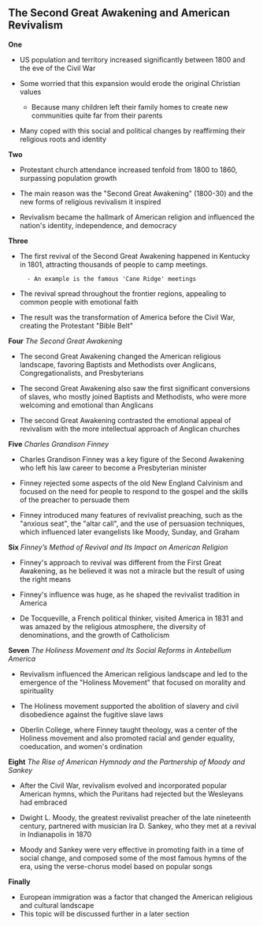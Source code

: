 ## The Second Great Awakening and American Revivalism

**One**

- US population and territory increased significantly between 1800 and the eve of the Civil War

- Some worried that this expansion would erode the original Christian values

  - Because many children left their family homes to create new communities quite far from their parents

- Many coped with this social and political changes by reaffirming their religious roots and identity

**Two**

- Protestant church attendance increased tenfold from 1800 to 1860, surpassing population growth

- The main reason was the "Second Great Awakening" (1800-30) and the new forms of religious revivalism it inspired

- Revivalism became the hallmark of American religion and influenced the nation's identity, independence, and democracy

**Three**

- The first revival of the Second Great Awakening happened in Kentucky in 1801, attracting thousands of people to camp meetings.

        - An example is the famous 'Cane Ridge' meetings

- The revival spread throughout the frontier regions, appealing to common people with emotional faith

- The result was the transformation of America before the Civil War, creating the Protestant "Bible Belt"

**Four** _The Second Great Awakening_

- The second Great Awakening changed the American religious landscape, favoring Baptists and Methodists over Anglicans, Congregationalists, and Presbyterians

- The second Great Awakening also saw the first significant conversions of slaves, who mostly joined Baptists and Methodists, who were more welcoming and emotional than Anglicans

- The second Great Awakening contrasted the emotional appeal of revivalism with the more intellectual approach of Anglican churches

**Five** _Charles Grandison Finney_

- Charles Grandison Finney was a key figure of the Second Awakening who left his law career to become a Presbyterian minister

- Finney rejected some aspects of the old New England Calvinism and focused on the need for people to respond to the gospel and the skills of the preacher to persuade them

- Finney introduced many features of revivalist preaching, such as the "anxious seat", the "altar call", and the use of persuasion techniques, which influenced later evangelists like Moody, Sunday, and Graham

**Six** _Finney’s Method of Revival and Its Impact on American Religion_

- Finney's approach to revival was different from the First Great Awakening, as he believed it was not a miracle but the result of using the right means

- Finney's influence was huge, as he shaped the revivalist tradition in America

- De Tocqueville, a French political thinker, visited America in 1831 and was amazed by the religious atmosphere, the diversity of denominations, and the growth of Catholicism

**Seven** _The Holiness Movement and Its Social Reforms in Antebellum America_

- Revivalism influenced the American religious landscape and led to the emergence of the "Holiness Movement" that focused on morality and spirituality

- The Holiness movement supported the abolition of slavery and civil disobedience against the fugitive slave laws

- Oberlin College, where Finney taught theology, was a center of the Holiness movement and also promoted racial and gender equality, coeducation, and women's ordination

**Eight** _The Rise of American Hymnody and the Partnership of Moody and Sankey_

- After the Civil War, revivalism evolved and incorporated popular American hymns, which the Puritans had rejected but the Wesleyans had embraced

- Dwight L. Moody, the greatest revivalist preacher of the late nineteenth century, partnered with musician Ira D. Sankey, who they met at a revival in Indianapolis in 1870

- Moody and Sankey were very effective in promoting faith in a time of social change, and composed some of the most famous hymns of the era, using the verse-chorus model based on popular songs

**Finally**

- European immigration was a factor that changed the American religious and cultural landscape
- This topic will be discussed further in a later section
